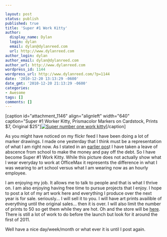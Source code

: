 ```yaml
---

layout: post
status: publish
published: true
title: 'Super #1 Work Kitty'
author:
  display_name: Dylan
  login: dylan
  email: dylan@dylanreed.com
  url: http://www.dylanreed.com
author_login: dylan
author_email: dylan@dylanreed.com
author_url: http://www.dylanreed.com
wordpress_id: 1144
wordpress_url: http://www.dylanreed.com/?p=1144
date: '2010-12-20 13:13:29 -0600'
date_gmt: '2010-12-20 21:13:29 -0600'
categories:
- Awesome
tags: []
comments: []
---
```


[caption id="attachment_1146" align="alignleft" width="640" caption="Super #1 Worker Kitty, Prismacolor Markers on Cardstock, Prints $7, Original $25"][![][1]][2][/caption]

   [1]: http://www.dylanreed.com/wp-content/uploads/2010/12/Super-number-one-work-kitty.jpg (Super number one work kitty)
   [2]: http://www.dylanreed.com/wp-content/uploads/2010/12/Super-number-one-work-kitty.jpg

As you might have noticed on my flickr feed I have been doing a lot of marker drawings. I made one yesterday that I think must be a representation of what I am right now. As I stated in an [earlier pos][3]t I have taken a leave of abscence from school to make the money and pay off the debt. So I have become Super #1 Work Kitty. While this picture does not actually show what I wear everyday to work at OfficeMax it represents the difference in what I was wearing to art school versus what I am wearing now as an hourly employee.

   [3]: http://www.dylanreed.com/2010/11/09/at-times-i-wish-i-had-a-teleporter/

I am enjoying my job. It allows me to talk to people and that is what I thrive on. I am also enjoying having free time to pursue projects that I enjoy. I hope to post a lot of my art work here and everything I produce over the next year is for sale. seriously... I will sell it to you. I will have art prints availible of everything until the original sales... then it is over. I will also limit the number of prints to 50 so get them while they are hot. Oh and the store will be [here][4]. There is still a lot of work to do before the launch but look for it around the first of 2011.

   [4]: http://imadeit.myshopify.com

Well have a nice day/week/month or what ever it is until I post again.
